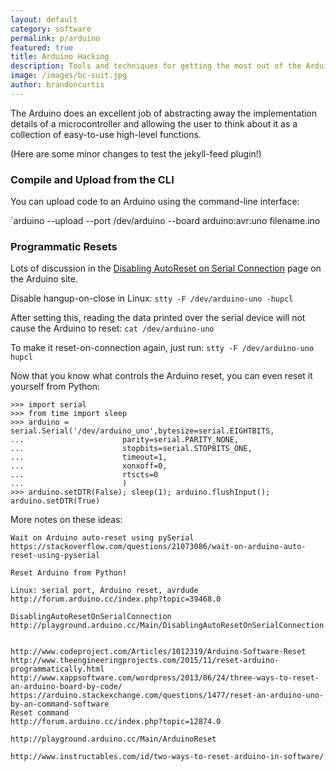 ```yaml
---
layout: default
category: software
permalink: p/arduino
featured: true
title: Arduino Hacking
description: Tools and techniques for getting the most out of the Arduino hardware prototyping system.
image: /images/bc-suit.jpg
author: brandoncurtis
---
```


The Arduino does an excellent job of abstracting away the implementation details of a microcontroller and allowing the user to think about it as a collection of easy-to-use high-level functions.

(Here are some minor changes to test the jekyll-feed plugin!)

### Compile and Upload from the CLI

You can upload code to an Arduino using the command-line interface:

`arduino --upload --port /dev/arduino --board arduino:avr:uno filename.ino


### Programmatic Resets

Lots of discussion in the [Disabling AutoReset on Serial Connection](http://playground.arduino.cc/Main/DisablingAutoResetOnSerialConnection) page on the Arduino site.

Disable hangup-on-close in Linux: `stty -F /dev/arduino-uno -hupcl`

After setting this, reading the data printed over the serial device will not cause the Arduino to reset: `cat /dev/arduino-uno`

To make it reset-on-connection again, just run: `stty -F /dev/arduino-uno hupcl`

Now that you know what controls the Arduino reset, you can even reset it yourself from Python:

    >>> import serial
    >>> from time import sleep
    >>> arduino = serial.Serial('/dev/arduino_uno',bytesize=serial.EIGHTBITS,
    ...                      parity=serial.PARITY_NONE,
    ...                      stopbits=serial.STOPBITS_ONE,
    ...                      timeout=1,
    ...                      xonxoff=0,
    ...                      rtscts=0
    ...                      )
    >>> arduino.setDTR(False); sleep(1); arduino.flushInput(); arduino.setDTR(True)

More notes on these ideas:

    Wait on Arduino auto-reset using pySerial
    https://stackoverflow.com/questions/21073086/wait-on-arduino-auto-reset-using-pyserial

    Reset Arduino from Python!

    Linux: serial port, Arduino reset, avrdude
    http://forum.arduino.cc/index.php?topic=39468.0

    DisablingAutoResetOnSerialConnection
    http://playground.arduino.cc/Main/DisablingAutoResetOnSerialConnection


    http://www.codeproject.com/Articles/1012319/Arduino-Software-Reset
    http://www.theengineeringprojects.com/2015/11/reset-arduino-programmatically.html
    http://www.xappsoftware.com/wordpress/2013/06/24/three-ways-to-reset-an-arduino-board-by-code/
    https://arduino.stackexchange.com/questions/1477/reset-an-arduino-uno-by-an-command-software
    Reset command
    http://forum.arduino.cc/index.php?topic=12874.0

    http://playground.arduino.cc/Main/ArduinoReset

    http://www.instructables.com/id/two-ways-to-reset-arduino-in-software/
